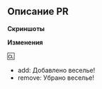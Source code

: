 <!-- Текст между стрелками - это комментарии - они не будут видны в вашем PR. -->

## Описание PR <!-- Опишите здесь ваш Pull Request. Что он изменяет? На что еще это может повлиять? -->

**Скриншоты**
<!-- Если приемлемо, добавьте скриншоты для демонстрации вашего PR. Если ваш PR представляет собой визуальное изменение, добавьте
скриншоты, иначе он может быть закрыт. -->

**Изменения**
<!--
Здесь вы можете написать список изменений, который будет автоматически добавлен в игру, когда ваш PR будет принят
Для записей в списке изменений есть 4 значка: add, remove, tweak, fix. Думаю, вы сможете разобраться с остальным.

Вы можете поставить свое имя после символа :cl:, чтобы изменить имя, которое будет отображаться в журнале изменений (в противном случае будет использоваться ваше имя пользователя GitHub)
Например: :cl: PJB

Как правило, в журналы изменений следует помещать только то, что действительно важно игрокам. Вещи вроде "Переработана система X, изменения не должны быть видны" не должны быть в журнале изменений.

При написании списка изменений не считайте суффикс типа записи (например, add) "частью" предложения:
плохо: - add: новый инструмент для инженеров
хорошо: - add: добавлен новый инструмент для инженеров
-->

:cl:
- add: Добавлено веселье!
- remove: Убрано веселье!

